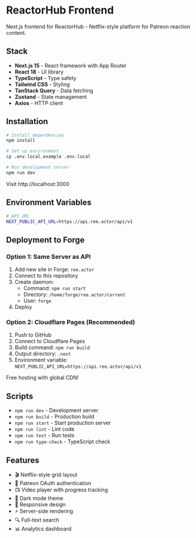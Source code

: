 # ReactorHub Frontend

Next.js frontend for ReactorHub - Netflix-style platform for Patreon reaction content.

## Stack

- **Next.js 15** - React framework with App Router
- **React 18** - UI library
- **TypeScript** - Type safety
- **Tailwind CSS** - Styling
- **TanStack Query** - Data fetching
- **Zustand** - State management
- **Axios** - HTTP client

## Installation

```bash
# Install dependencies
npm install

# Set up environment
cp .env.local.example .env.local

# Run development server
npm run dev
```

Visit http://localhost:3000

## Environment Variables

```bash
# API URL
NEXT_PUBLIC_API_URL=https://api.ree.actor/api/v1
```

## Deployment to Forge

### Option 1: Same Server as API

1. Add new site in Forge: `ree.actor`
2. Connect to this repository
3. Create daemon:
   - Command: `npm run start`
   - Directory: `/home/forge/ree.actor/current`
   - User: `forge`
4. Deploy

### Option 2: Cloudflare Pages (Recommended)

1. Push to GitHub
2. Connect to Cloudflare Pages
3. Build command: `npm run build`
4. Output directory: `.next`
5. Environment variable: `NEXT_PUBLIC_API_URL=https://api.ree.actor/api/v1`

Free hosting with global CDN!

## Scripts

- `npm run dev` - Development server
- `npm run build` - Production build
- `npm run start` - Start production server
- `npm run lint` - Lint code
- `npm run test` - Run tests
- `npm run type-check` - TypeScript check

## Features

- 🎬 Netflix-style grid layout
- 🔐 Patreon OAuth authentication
- 📺 Video player with progress tracking
- 🎨 Dark mode theme
- 📱 Responsive design
- ⚡ Server-side rendering
- 🔍 Full-text search
- 📊 Analytics dashboard
